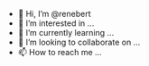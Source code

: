 - 👋 Hi, I’m @renebert
- 👀 I’m interested in ...
- 🌱 I’m currently learning ...
- 💞️ I’m looking to collaborate on ...
- 📫 How to reach me ...

<!---
renebert/renebert is a ✨ special ✨ repository because its `README.md` (this file) appears on your GitHub profile.
You can click the Preview link to take a look at your changes.
--->

